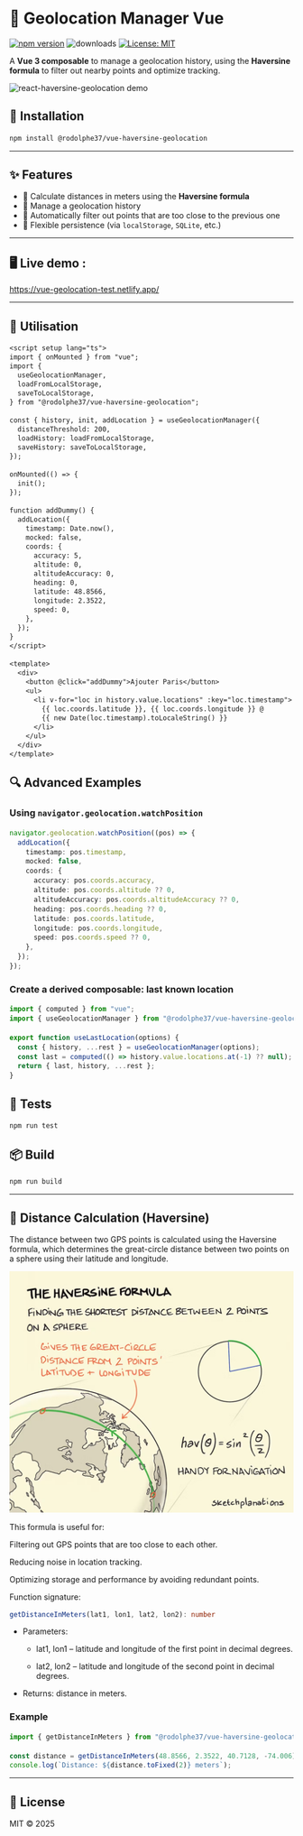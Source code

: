 # 📍 Geolocation Manager Vue

[![npm version](https://img.shields.io/npm/v/%40rodolphe37%2Fvue-haversine-geolocation.svg)](https://www.npmjs.com/package/@rodolphe37/vue-haversine-geolocation)
![downloads](https://img.shields.io/npm/dt/%40rodolphe37%2Fvue-haversine-geolocation?color=blue&logo=npm&logoColor=blue)
[![License: MIT](https://img.shields.io/badge/License-MIT-yellow.svg)](./LICENSE)

A **Vue 3 composable** to manage a geolocation history, using the **Haversine formula** to filter out nearby points and optimize tracking.

![react-haversine-geolocation demo](demo/68747470733a2f2f7265732e636c6f7564696e6172792e636f6d2f656d6470726f2f696d6167652f75706c6f61642f76313636313234353234392f64656d6f5f62636d7a6d652e676966.gif)

## 🚀 Installation

```bash
npm install @rodolphe37/vue-haversine-geolocation
```

---

## ✨ Features

- 📍 Calculate distances in meters using the **Haversine formula**
- 🔄 Manage a geolocation history
- 🎯 Automatically filter out points that are too close to the previous one
- 💾 Flexible persistence (via `localStorage`, `SQLite`, etc.)

---

## 🖥️ Live demo :

https://vue-geolocation-test.netlify.app/

---

## 🔧 Utilisation

```vue
<script setup lang="ts">
import { onMounted } from "vue";
import {
  useGeolocationManager,
  loadFromLocalStorage,
  saveToLocalStorage,
} from "@rodolphe37/vue-haversine-geolocation";

const { history, init, addLocation } = useGeolocationManager({
  distanceThreshold: 200,
  loadHistory: loadFromLocalStorage,
  saveHistory: saveToLocalStorage,
});

onMounted(() => {
  init();
});

function addDummy() {
  addLocation({
    timestamp: Date.now(),
    mocked: false,
    coords: {
      accuracy: 5,
      altitude: 0,
      altitudeAccuracy: 0,
      heading: 0,
      latitude: 48.8566,
      longitude: 2.3522,
      speed: 0,
    },
  });
}
</script>

<template>
  <div>
    <button @click="addDummy">Ajouter Paris</button>
    <ul>
      <li v-for="loc in history.value.locations" :key="loc.timestamp">
        {{ loc.coords.latitude }}, {{ loc.coords.longitude }} @
        {{ new Date(loc.timestamp).toLocaleString() }}
      </li>
    </ul>
  </div>
</template>
```

## 🔍 Advanced Examples

### Using `navigator.geolocation.watchPosition`

```ts
navigator.geolocation.watchPosition((pos) => {
  addLocation({
    timestamp: pos.timestamp,
    mocked: false,
    coords: {
      accuracy: pos.coords.accuracy,
      altitude: pos.coords.altitude ?? 0,
      altitudeAccuracy: pos.coords.altitudeAccuracy ?? 0,
      heading: pos.coords.heading ?? 0,
      latitude: pos.coords.latitude,
      longitude: pos.coords.longitude,
      speed: pos.coords.speed ?? 0,
    },
  });
});
```

### Create a derived composable: last known location

```ts
import { computed } from "vue";
import { useGeolocationManager } from "@rodolphe37/vue-haversine-geolocation";

export function useLastLocation(options) {
  const { history, ...rest } = useGeolocationManager(options);
  const last = computed(() => history.value.locations.at(-1) ?? null);
  return { last, history, ...rest };
}
```

## 🧪 Tests

```bash
npm run test
```

## 📦 Build

```bash
npm run build
```

---

## 📐 Distance Calculation (Haversine)

The distance between two GPS points is calculated using the Haversine formula, which determines the great-circle distance between two points on a sphere using their latitude and longitude.

![Haversine formula](demo/e1e45776-aa40-4806-820e-b5c5b8050f4b_SP-687-The-haversine-formula.jpg)

This formula is useful for:

Filtering out GPS points that are too close to each other.

Reducing noise in location tracking.

Optimizing storage and performance by avoiding redundant points.

Function signature:

```ts
getDistanceInMeters(lat1, lon1, lat2, lon2): number
```

- Parameters:

  - lat1, lon1 – latitude and longitude of the first point in decimal degrees.

  - lat2, lon2 – latitude and longitude of the second point in decimal degrees.

- Returns: distance in meters.

### Example

```ts
import { getDistanceInMeters } from "@rodolphe37/vue-haversine-geolocation";

const distance = getDistanceInMeters(48.8566, 2.3522, 40.7128, -74.006);
console.log(`Distance: ${distance.toFixed(2)} meters`);
```

---

## 📜 License

MIT © 2025
